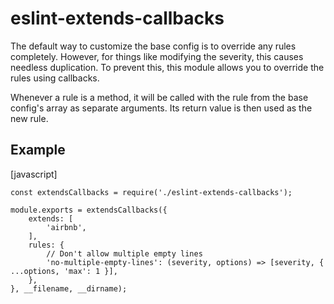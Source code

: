 # eslint-extends-callbacks

The default way to customize the base config is to override any rules
completely. However, for things like modifying the severity, this causes
needless duplication. To prevent this, this module allows you to override the
rules using callbacks.

Whenever a rule is a method, it will be called with the rule from the base
config's array as separate arguments. Its return value is then used as the new
rule.

## Example

[javascript]
```
const extendsCallbacks = require('./eslint-extends-callbacks');

module.exports = extendsCallbacks({
	extends: [
		'airbnb',
	],
	rules: {
		// Don't allow multiple empty lines
		'no-multiple-empty-lines': (severity, options) => [severity, { ...options, 'max': 1 }],
	},
}, __filename, __dirname);
```

